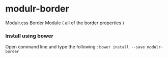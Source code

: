 # modulr-border

Modulr.css Border Module ( all of the border properties )

### Install using bower
Open command line and type the following : ``` bower install --save modulr-border ```
